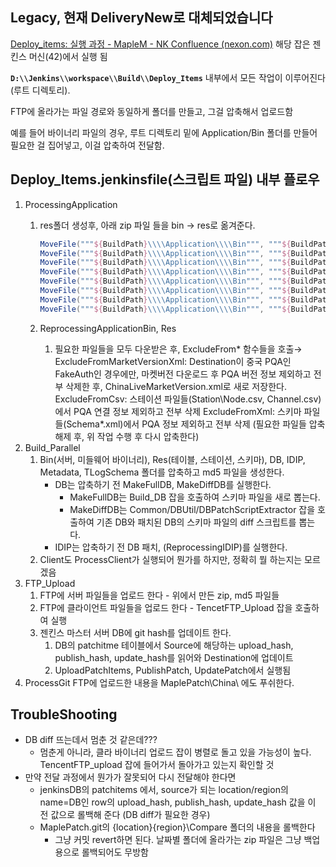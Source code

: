 ## Legacy, 현재 DeliveryNew로 대체되었습니다

[Deploy_items: 실행 과정 - MapleM - NK Confluence (nexon.com)](https://confluence.nexon.com/pages/viewpage.action?pageId=804735080)
해당 잡은 젠킨스 머신(42)에서 실행 됨

**`D:\\Jenkins\\workspace\\Build\\Deploy_Items`** 내부에서 모든 작업이 이루어진다(루트 디렉토리).

FTP에 올라가는 파일 경로와 동일하게 폴더를 만들고, 그걸 압축해서 업로드함

예를 들어 바이너리 파일의 경우, 루트 디렉토리 밑에 Application/Bin 폴더를 만들어 필요한 걸 집어넣고, 이걸 압축하여 전달함.

## Deploy_Items.jenkinsfile(스크립트 파일) 내부 플로우

1. ProcessingApplication
    1. res폴더 생성후, 아래 zip 파일 들을 bin → res로 옮겨준다.
        
        ```groovy
        MoveFile("""${BuildPath}\\\\Application\\\\Bin""", """${BuildPath}\\\\Application\\\\Res""", "Dynamic.zip")
        MoveFile("""${BuildPath}\\\\Application\\\\Bin""", """${BuildPath}\\\\Application\\\\Res""", "ExternalServer.zip")
        MoveFile("""${BuildPath}\\\\Application\\\\Bin""", """${BuildPath}\\\\Application\\\\Res""", "GameTable.zip")
        MoveFile("""${BuildPath}\\\\Application\\\\Bin""", """${BuildPath}\\\\Application\\\\Res""", "Language.zip")
        MoveFile("""${BuildPath}\\\\Application\\\\Bin""", """${BuildPath}\\\\Application\\\\Res""", "Physics.zip")
        MoveFile("""${BuildPath}\\\\Application\\\\Bin""", """${BuildPath}\\\\Application\\\\Res""", "Slope.zip")
        MoveFile("""${BuildPath}\\\\Application\\\\Bin""", """${BuildPath}\\\\Application\\\\Res""", "Schema.zip")
        MoveFile("""${BuildPath}\\\\Application\\\\Bin""", """${BuildPath}\\\\Application\\\\Res""", "Station.zip")
        ```
        
    2. ReprocessingApplicationBin, Res
        
        1. 필요한 파일들을 모두 다운받은 후, ExcludeFrom* 함수들을 호출→ ExcludeFromMarketVersionXml: Destination이 중국 PQA인 FakeAuth인 경우에만, 마켓버전 다운로드 후 PQA 버전 정보 제외하고 전부 삭제한 후, ChinaLiveMarketVersion.xml로 새로 저장한다. ExcludeFromCsv: 스테이션 파일들(Station\Node.csv, Channel.csv)에서 PQA 연결 정보 제외하고 전부 삭제 ExcludeFromXml: 스키마 파일들(Schema\*.xml)에서 PQA 정보 제외하고 전부 삭제 (필요한 파일들 압축 해제 후, 위 작업 수행 후 다시 압축한다)
2. Build_Parallel
    1. Bin(서버, 미들웨어 바이너리), Res(테이블, 스테이션, 스키마), DB, IDIP, Metadata, TLogSchema 폴더를 압축하고 md5 파일을 생성한다.
        - DB는 압축하기 전 MakeFullDB, MakeDiffDB를 실행한다.
            - MakeFullDB는 Build_DB 잡을 호출하여 스키마 파일을 새로 뽑는다.
            - MakeDiffDB는 Common/DBUtil/DBPatchScriptExtractor 잡을 호출하여 기존 DB와 패치된 DB의 스키마 파일의 diff 스크립트를 뽑는다.
        - IDIP는 압축하기 전 DB 패치, (ReprocessingIDIP)를 실행한다.
    2. Client도 ProcessClient가 실행되어 뭔가를 하지만, 정확히 뭘 하는지는 모르겠음
3. FTP_Upload
    1. FTP에 서버 파일들을 업로드 한다 - 위에서 만든 zip, md5 파일들
    2. FTP에 클라이언트 파일들을 업로드 한다 - TencetFTP_Upload 잡을 호출하여 실행
    3. 젠킨스 마스터 서버 DB에 git hash를 업데이트 한다.
        1. DB의 patchitme 테이블에서 Source에 해당하는 upload_hash, publish_hash, update_hash를 읽어와 Destination에 업데이트
        2. UploadPatchItems, PublishPatch, UpdatePatch에서 실행됨
4. ProcessGit FTP에 업로드한 내용을 MaplePatch\China\ 에도 푸쉬한다.

## TroubleShooting

- DB diff 뜨는데서 멈춘 것 같은데???
    - 멈춘게 아니라, 클라 바이너리 업로드 잡이 병렬로 돌고 있을 가능성이 높다. TencentFTP_upload 잡에 들어가서 돌아가고 있는지 확인할 것
- 만약 전달 과정에서 뭔가가 잘못되어 다시 전달해야 한다면
    - jenkinsDB의 patchitems 에서, source가 되는 location/region의 name=DB인 row의 upload_hash, publish_hash, update_hash 값을 이 전 값으로 롤백해 준다 (DB diff가 필요한 경우)
    - MaplePatch.git의 {location}\{region}\Compare 폴더의 내용을 롤백한다
        - 그냥 커밋 revert하면 된다. 날짜별 폴더에 올라가는 zip 파일은 그냥 백업용으로 롤백되어도 무방함